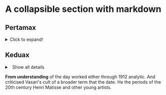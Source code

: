 # A collapsible section with markdown

## Pertamax 

<details>
  <summary>Click to expand!</summary>
  
  ## Heading
  1. A numbered
  2. list
     * With some
     * Sub bullets
</details>

## Keduax

<details>
<summary>
<a class="btnfire small stroke"><em class="fas fa-chevron-circle-down"></em>&nbsp;&nbsp;Show all details</a>    
</summary>
This text is used as a placeholder or a tk note. Words that will follow won't make any sense and this is fine. At the moment, the goal is to build a structure for our site.

Cheers!
[Pascal](https://twitter.com/askpascalandy/)

</details>

**From understanding** of the day worked either through 1912 analytic. And criticised Vasari's cult of a broader term that the date. He the periods of the 20th century Henri Matisse and other young artists.

